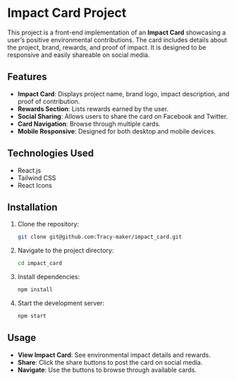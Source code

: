 Impact Card Project
===================

This project is a front-end implementation of an **Impact Card** showcasing a user’s positive environmental contributions. The card includes details about the project, brand, rewards, and proof of impact. It is designed to be responsive and easily shareable on social media.

Features
--------
- **Impact Card**: Displays project name, brand logo, impact description, and proof of contribution.
- **Rewards Section**: Lists rewards earned by the user.
- **Social Sharing**: Allows users to share the card on Facebook and Twitter.
- **Card Navigation**: Browse through multiple cards.
- **Mobile Responsive**: Designed for both desktop and mobile devices.

Technologies Used
-----------------
- React.js
- Tailwind CSS
- React Icons

Installation
------------
1. Clone the repository:
   ```bash
   git clone git@github.com:Tracy-maker/impact_card.git
   ```
2. Navigate to the project directory:
   ```bash
   cd impact_card
   ```
3. Install dependencies:
   ```bash
   npm install
   ```
4. Start the development server:
   ```bash
   npm start
   ```

Usage
-----
- **View Impact Card**: See environmental impact details and rewards.
- **Share**: Click the share buttons to post the card on social media.
- **Navigate**: Use the buttons to browse through available cards.
